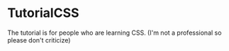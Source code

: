 # TutorialCSS
 The tutorial is for people who are learning CSS. (I'm not a professional so please don't criticize)

